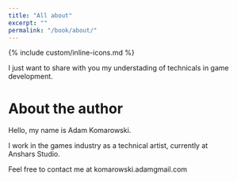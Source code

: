 ```yaml
---
title: "All about"
excerpt: ""
permalink: "/book/about/"
---
```


{% include custom/inline-icons.md %}

I just want to share with you my understading of technicals in game development. 

# About the author

Hello, my name is Adam Komarowski.

I work in the games industry as a technical artist, currently at Anshars&nbsp;Studio.

Feel free to contact me at komarowski.adam<i class="fa fa-at" aria-hidden="true" style="color: #888;"></i><span style="color: rgba(0,0,0,0); font-size: 0;">&nbsp;at&nbsp;</span>gmail.com
